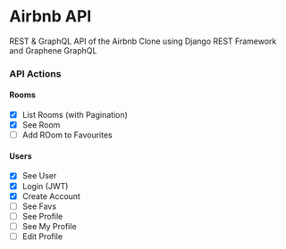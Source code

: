 # Airbnb API

REST & GraphQL API of the Airbnb Clone using Django REST Framework and Graphene GraphQL

### API Actions

#### Rooms

- [x] List Rooms (with Pagination)
- [x] See Room
- [ ] Add ROom to Favourites

#### Users

- [x] See User
- [x] Login (JWT)
- [x] Create Account
- [ ] See Favs
- [ ] See Profile
- [ ] See My Profile
- [ ] Edit Profile
